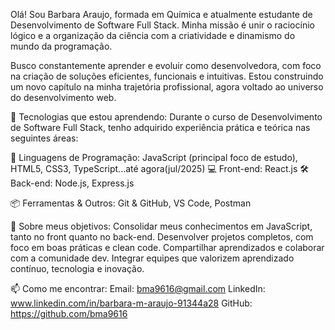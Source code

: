 Olá! Sou Barbara Araujo, formada em Química e atualmente estudante de Desenvolvimento de Software Full Stack. Minha missão é unir o raciocínio lógico e a organização da ciência com a criatividade e dinamismo do mundo da programação.

Busco constantemente aprender e evoluir como desenvolvedora, com foco na criação de soluções eficientes, funcionais e intuitivas. Estou construindo um novo capítulo na minha trajetória profissional, agora voltado ao universo do desenvolvimento web.

🧠 Tecnologias que estou aprendendo:
Durante o curso de Desenvolvimento de Software Full Stack, tenho adquirido experiência prática e teórica nas seguintes áreas:

📌 Linguagens de Programação:
JavaScript (principal foco de estudo), HTML5, CSS3, TypeScript...até agora(jul/2025)
💻 Front-end:
React.js
🛠️ Back-end:
Node.js, Express.js

📦 Ferramentas & Outros: Git & GitHub, VS Code, Postman

🚀 Sobre meus objetivos:
Consolidar meus conhecimentos em JavaScript, tanto no front quanto no back-end.
Desenvolver projetos completos, com foco em boas práticas e clean code.
Compartilhar aprendizados e colaborar com a comunidade dev.
Integrar equipes que valorizem aprendizado contínuo, tecnologia e inovação.

📫 Como me encontrar:
Email: bma9616@gmail.com
LinkedIn: www.linkedin.com/in/barbara-m-araujo-91344a28
GitHub: https://github.com/bma9616




